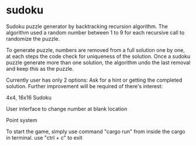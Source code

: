 # sudoku
Sudoku puzzle generator by backtracking recursion algorithm. The algorithm used a random number between 1 to 9 for each recursive call to randomize the puzzle. 

To generate puzzle, numbers are removed from a full solution one by one, at each steps the code check for uniqueness of the solution. Once a sudoku puzzle generate more than one solution, the algorithm undo the last removal and keep this as the puzzle. 

Currently user has only 2 options: Ask for a hint or getting the completed solution. Further improvement will be required of there's interest: 

4x4, 16x16 Sudoku

User interface to change number at blank location 

Point system 


To start the game, simply use command "cargo run" from inside the cargo in terminal. use "ctrl + c" to exit
